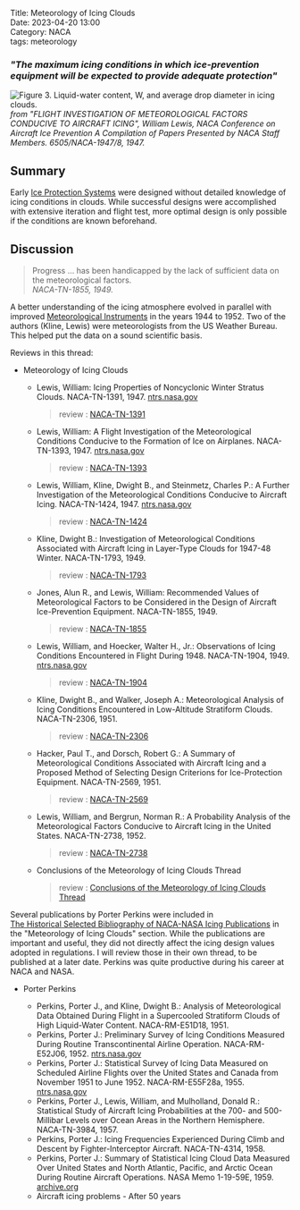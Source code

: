 Title: Meteorology of Icing Clouds   
Date: 2023-04-20 13:00  
Category: NACA  
tags: meteorology  

### _"The maximum icing conditions in which ice-prevention equipment will be expected to provide adequate protection"_  

![Figure 3. Liquid-water content, W, and average drop diameter in icing clouds.
](images%2Fwilliam_lewis_1947%2FFigure%203.png)  
_from "FLIGHT INVESTIGATION OF METEOROLOGICAL FACTORS CONDUCIVE TO AIRCRAFT ICING", William Lewis, NACA Conference on Aircraft Ice Prevention A Compilation of Papers Presented by NACA Staff Members. 6505/NACA-1947/8, 1947._  

## Summary  

Early [Ice Protection Systems]({filename}ice%20protection.md) were designed without detailed 
knowledge of icing conditions in clouds. 
While successful designs were accomplished with extensive iteration and flight test, 
more optimal design is only possible if the conditions are known beforehand.  

## Discussion  

>Progress ... has been handicapped by the lack of sufficient data on the meteorological factors.  
>_NACA-TN-1855, 1949._  

A better understanding of the icing atmosphere evolved in parallel with improved 
[Meteorological Instruments]({filename}instruments.md) in the years 1944 to 1952.
Two of the authors (Kline, Lewis) were meteorologists from the US Weather Bureau. 
This helped put the data on a sound scientific basis. 

Reviews in this thread:  

- Meteorology of Icing Clouds  

    - Lewis, William: Icing Properties of Noncyclonic Winter Stratus Clouds. NACA-TN-1391, 1947. [ntrs.nasa.gov](https://ntrs.nasa.gov/citations/19930082035)
        >  review : [NACA-TN-1391]({filename}NACA-TN-1391.md)   
    - Lewis, William: A Flight Investigation of the Meteorological Conditions Conducive to the Formation of Ice on Airplanes. NACA-TN-1393, 1947. [ntrs.nasa.gov](https://ntrs.nasa.gov/citations/19930082038)
        >  review : [NACA-TN-1393]({filename}NACA-TN-1393.md)   
    - Lewis, William, Kline, Dwight B., and Steinmetz, Charles P.: A Further Investigation of the Meteorological Conditions Conducive to Aircraft Icing. NACA-TN-1424, 1947. [ntrs.nasa.gov](https://ntrs.nasa.gov/citations/19810068854)
        >  review : [NACA-TN-1424]({filename}NACA-TN-1424.md)  
    - Kline, Dwight B.: Investigation of Meteorological Conditions Associated with Aircraft Icing in Layer-Type Clouds for 1947-48 Winter. NACA-TN-1793, 1949.  
        >  review : [NACA-TN-1793]({filename}NACA-TN-1793.md)    
    - Jones, Alun R., and Lewis, William: Recommended Values of Meteorological Factors to be Considered in the Design of Aircraft Ice-Prevention Equipment. NACA-TN-1855, 1949.  
        >  review : [NACA-TN-1855]({filename}NACA-TN-1855.md)  
    - Lewis, William, and Hoecker, Walter H., Jr.: Observations of Icing Conditions Encountered in Flight During 1948. NACA-TN-1904, 1949. [ntrs.nasa.gov](https://ntrs.nasa.gov/citations/19810068853)
        >  review : [NACA-TN-1904]({filename}NACA-TN-1904.md)  
    - Kline, Dwight B., and Walker, Joseph A.: Meteorological Analysis of Icing Conditions Encountered in Low-Altitude Stratiform Clouds. NACA-TN-2306, 1951.  
        >  review : [NACA-TN-2306]({filename}NACA-TN-2306.md)  
    - Hacker, Paul T., and Dorsch, Robert G.: A Summary of Meteorological Conditions Associated with Aircraft Icing and a Proposed Method of Selecting Design Criterions for Ice-Protection Equipment. NACA-TN-2569, 1951.  
        >  review : [NACA-TN-2569]({filename}NACA-TN-2569.md)  
    - Lewis, William, and Bergrun, Norman R.: A Probability Analysis of the Meteorological Factors Conducive to Aircraft Icing in the United States. NACA-TN-2738, 1952.  
        >  review : [NACA-TN-2738]({filename}NACA-TN-2738.md)  
    - Conclusions of the Meteorology of Icing Clouds Thread  
        >  review : [Conclusions of the Meteorology of Icing Clouds Thread]({filename}Conclusions%20of%20the%20Meteorology%20of%20Icing%20Clouds%20Thread.md)  
    
Several publications by Porter Perkins were included in  
[The Historical Selected Bibliography of NACA-NASA Icing Publications]({filename}The%20Historical%20Selected%20Bibliography%20of%20NACA-NASA%20Icing%20Publications.md) 
in the "Meteorology of Icing Clouds" section. 
While the publications are important and useful, 
they did not directly affect the icing design values adopted in regulations. 
I will review those in their own thread, to be published at a later date. 
Perkins was quite productive during his career at NACA and NASA. 
  
<!--
[Meteorology publications by Porter Perkins]({filename}perkins%20meteorology.md)  
-->
- Porter Perkins  

    - Perkins, Porter J., and Kline, Dwight B.: Analysis of Meteorological Data Obtained During Flight in a Supercooled Stratiform Clouds of High Liquid-Water Content. NACA-RM-E51D18, 1951.  
    - Perkins, Porter J.: Preliminary Survey of Icing Conditions Measured During Routine Transcontinental Airline Operation. NACA-RM-E52J06, 1952. [ntrs.nasa.gov](https://ntrs.nasa.gov/citations/19810068855)
    - Perkins, Porter J.: Statistical Survey of Icing Data Measured on Scheduled Airline Flights over the United States and Canada from November 1951 to June 1952. NACA-RM-E55F28a, 1955. [ntrs.nasa.gov](https://ntrs.nasa.gov/citations/19930088875)
    - Perkins, Porter J., Lewis, William, and Mulholland, Donald R.: Statistical Study of Aircraft Icing Probabilities at the 700- and 500- Millibar Levels over Ocean Areas in the Northern Hemisphere. NACA-TN-3984, 1957.  
    - Perkins, Porter J.: Icing Frequencies Experienced During Climb and Descent by Fighter-Interceptor Aircraft. NACA-TN-4314, 1958.  
    - Perkins, Porter J.: Summary of Statistical Icing Cloud Data Measured Over United States and North Atlantic, Pacific, and Arctic Ocean During Routine Aircraft Operations. NASA Memo 1-19-59E, 1959.  [archive.org](https://archive.org/details/nasa_techdoc_19810068860/page/n9/mode/2up)  
    - Aircraft icing problems - After 50 years  


